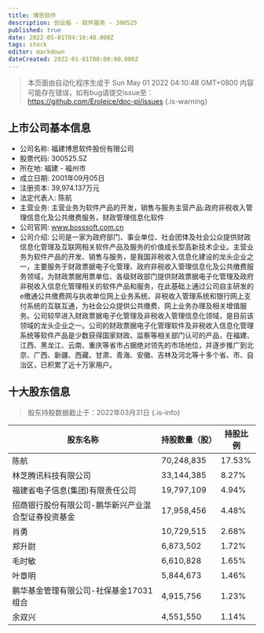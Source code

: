 ```yaml
---
title: 博思软件
description: 创业板 - 软件服务 - 300525
published: true
date: 2022-05-01T04:10:48.000Z
tags: stock
editor: markdown
dateCreated: 2022-01-01T00:00:00.000Z
---
```


> 本页面由自动化程序生成于 Sun May 01 2022 04:10:48 GMT+0800
> 内容可能存在错误，如有bug请提交issue至：https://github.com/Eroleice/doc-pi/issues
{.is-warning}

## 上市公司基本信息
- 公司名称: 福建博思软件股份有限公司
- 股票代码: 300525.SZ
- 所在地: 福建 - 福州市
- 成立日期: 2001年09月05日
- 注册资本: 39,974.137万元
- 法定代表人: 陈航
- 主营业务: 主营业务为软件产品的开发，销售与服务主营产品:政府非税收入管理信息化及公共缴费服务，财政管理信息化软件
- 公司官网: www.bosssoft.com.cn
- 公司介绍: 公司是一家为政府部门、事业单位、社会团体及社会公众提供财政信息化管理及互联网相关软件产品及服务的价值成长型高新技术企业。主营业务为软件产品的开发、销售与服务，是我国非税收入信息化建设的龙头企业之一，主要服务于财政票据电子化管理、政府非税收入管理信息化及公共缴费服务领域，为财政票据用票单位、各级财政部门提供财政票据电子化管理及政府非税收入信息化管理相关的软件产品和服务，在此基础上通过公司自主研发的e缴通公共缴费网与执收单位网上业务系统、非税收入管理系统和银行网上支付系统的互联互通，为社会公众提供公共缴费、网上业务办理及相关增值服务。公司较早进入财政票据电子化管理及非税收入管理信息化领域，是目前该领域的龙头企业之一。公司的财政票据电子化管理软件及非税收入信息化管理系统等软件产品是少数获得国家财政、监察等相关部门认可的产品，在福建、江西、黑龙江、云南、重庆等省市占据绝对领先的市场地位，并逐步推广到北京、广西、新疆、西藏、甘肃、青海、安徽、吉林及河北等十多个省、市、自治区，已积累了近十万家用户。


## 十大股东信息
> 股东持股数据截止于：2022年03月31日
{.is-info}

| 股东名称 | 持股数量（股） | 持股比例 |
| --- | --- | --- |
| 陈航 | 70,248,835 | 17.53% |
| 林芝腾讯科技有限公司 | 33,144,385 | 8.27% |
| 福建省电子信息(集团)有限责任公司 | 19,797,109 | 4.94% |
| 招商银行股份有限公司-鹏华新兴产业混合型证券投资基金 | 17,958,456 | 4.48% |
| 肖勇 | 10,729,515 | 2.68% |
| 郑升尉 | 6,873,502 | 1.72% |
| 毛时敏 | 6,610,828 | 1.65% |
| 叶章明 | 5,844,673 | 1.46% |
| 鹏华基金管理有限公司-社保基金17031组合 | 4,915,756 | 1.23% |
| 余双兴 | 4,551,550 | 1.14% |




